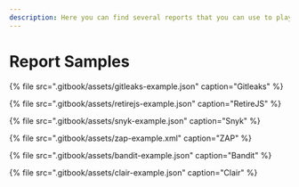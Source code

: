 ```yaml
---
description: Here you can find several reports that you can use to play with Purify.
---
```


# Report Samples

{% file src=".gitbook/assets/gitleaks-example.json" caption="Gitleaks" %}

{% file src=".gitbook/assets/retirejs-example.json" caption="RetireJS" %}

{% file src=".gitbook/assets/snyk-example.json" caption="Snyk" %}

{% file src=".gitbook/assets/zap-example.xml" caption="ZAP" %}

{% file src=".gitbook/assets/bandit-example.json" caption="Bandit" %}

{% file src=".gitbook/assets/clair-example.json" caption="Clair" %}





